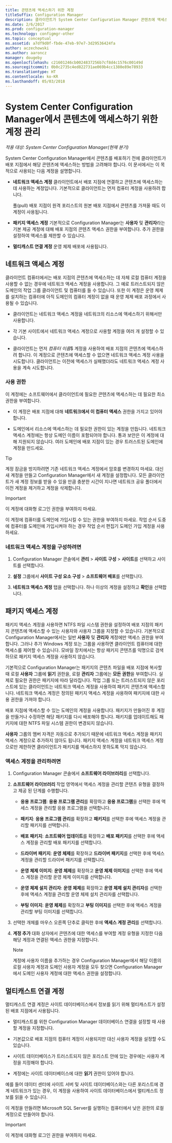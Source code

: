 ```yaml
---
title: 콘텐츠에 액세스하기 위한 계정
titleSuffix: Configuration Manager
description: 클라이언트가 System Center Configuration Manager 콘텐츠에 액세스하는 계정에 대해 알아봅니다.
ms.date: 2/6/2017
ms.prod: configuration-manager
ms.technology: configmgr-other
ms.topic: conceptual
ms.assetid: a7df9d0f-fbde-47eb-97e7-3d29536424fa
author: aczechowski
ms.author: aaroncz
manager: dougeby
ms.openlocfilehash: c21601246cb0024837256b7cf8d4c1576c00149d
ms.sourcegitcommit: 0b0c2735c4ed822731ae069b4cc1380e89e78933
ms.translationtype: HT
ms.contentlocale: ko-KR
ms.lasthandoff: 05/03/2018
---
```

# <a name="manage-accounts-to-access-content-in-system-center-configuration-manager"></a>System Center Configuration Manager에서 콘텐츠에 액세스하기 위한 계정 관리

*적용 대상: System Center Configuration Manager(현재 분기)*

System Center Configuration Manager에서 콘텐츠를 배포하기 전에 클라이언트가 배포 지점에서 해당 콘텐츠에 액세스하는 방법을 고려해야 합니다. 이 문서에서는 이 목적으로 사용되는 다음 계정을 설명합니다.

-   **네트워크 액세스 계정** 클라이언트에서 배포 지점에 연결하고 콘텐츠에 액세스하는 데 사용하는 계정입니다. 기본적으로 클라이언트는 먼저 컴퓨터 계정을 사용하려 합니다.

     풀(pull) 배포 지점이 원격 포리스트의 원본 배포 지점에서 콘텐츠를 가져올 때도 이 계정이 사용됩니다.  

-   **패키지 액세스 계정** 기본적으로 Configuration Manager는 **사용자** 및 **관리자**라는 기본 제공 계정에 대해 배포 지점의 콘텐츠 액세스 권한을 부여합니다. 추가 권한을 설정하여 액세스를 제한할 수 있습니다.  

-   **멀티캐스트 연결 계정** 운영 체제 배포에 사용됩니다.  

##  <a name="bkmk_NAA"></a> 네트워크 액세스 계정  
 클라이언트 컴퓨터에서는 배포 지점의 콘텐츠에 액세스하는 데 자체 로컬 컴퓨터 계정을 사용할 수 없는 경우에 네트워크 액세스 계정을 사용합니다. 그 예로 트러스트되지 않은 도메인의 작업 그룹 클라이언트 및 컴퓨터를 들 수 있습니다. 또한 이 계정은 운영 체제를 설치하는 컴퓨터에 아직 도메인의 컴퓨터 계정이 없을 때 운영 체제 배포 과정에서 사용될 수 있습니다.  

-   클라이언트는 네트워크 액세스 계정을 네트워크의 리소스에 액세스하기 위해서만 사용합니다.  

-   각 기본 사이트에서 네트워크 액세스 계정으로 사용할 계정을 여러 개 설정할 수 있습니다.  

-   클라이언트는 먼저 *컴퓨터 이름*$ 계정을 사용하여 배포 지점의 콘텐츠에 액세스하려 합니다. 이 계정으로 콘텐츠에 액세스할 수 없으면 네트워크 액세스 계정 사용을 시도합니다. 클라이언트는 이전에 액세스가 실패했더라도 네트워크 액세스 계정 사용을 계속 시도합니다.  

### <a name="permissions"></a>사용 권한
이 계정에는 소프트웨어에서 클라이언트에 필요한 콘텐츠에 액세스하는 데 필요한 최소 권한을 부여합니다.  

-   이 계정은 배포 지점에 대해 **네트워크에서 이 컴퓨터 액세스** 권한을 가지고 있어야 합니다.  

-   도메인에서 리소스에 액세스하는 데 필요한 권한이 있는 계정을 만듭니다. 네트워크 액세스 계정에는 항상 도메인 이름이 포함되어야 합니다. 통과 보안은 이 계정에 대해 지원되지 않습니다. 여러 도메인에 배포 지점이 있는 경우 트러스트된 도메인에 계정을 만드세요.  

> [!TIP]  
>  계정 잠금을 방지하려면 기존 네트워크 액세스 계정에서 암호를 변경하지 마세요. 대신 새 계정을 만들고 Configuration Manager에서 새 계정을 설정합니다. 모든 클라이언트가 새 계정 정보를 받을 수 있을 만큼 충분한 시간이 지나면 네트워크 공유 폴더에서 이전 계정을 제거하고 계정을 삭제합니다.  

> [!IMPORTANT]  
>  이 계정에 대화형 로그인 권한을 부여하지 마세요.  
>   
>  이 계정에 컴퓨터를 도메인에 가입시킬 수 있는 권한을 부여하지 마세요. 작업 순서 도중에 컴퓨터를 도메인에 가입시켜야 하는 경우 작업 순서 편집기 도메인 가입 계정을 사용하세요.  

### <a name="to-configure-the-network-access-account"></a>네트워크 액세스 계정을 구성하려면  

1.  Configuration Manager 콘솔에서 **관리** >   **사이트 구성** >  **사이트**를 선택하고 사이트를 선택합니다.  

2.  **설정** 그룹에서 **사이트 구성 요소 구성** > **소프트웨어 배포**를 선택합니다.  

3.  **네트워크 액세스 계정** 탭을 선택합니다. 하나 이상의 계정을 설정하고 **확인**을 선택합니다.  

##  <a name="bkmk_Paa"></a> 패키지 액세스 계정  
 패키지 액세스 계정을 사용하면 NTFS 파일 시스템 권한을 설정하여 배포 지점의 패키지 콘텐츠에 액세스할 수 있는 사용자와 사용자 그룹을 지정할 수 있습니다. 기본적으로 Configuration Manager에서는 일반 **사용자** 및 **관리자** 계정에만 액세스 권한을 부여합니다. 그러나 추가 Windows 계정 또는 그룹을 사용하면 클라이언트 컴퓨터에 대한 액세스를 제어할 수 있습니다. 모바일 장치에서는 항상 패키지 콘텐츠를 익명으로 검색하므로 패키지 액세스 계정을 사용하지 않습니다.  

 기본적으로 Configuration Manager는 패키지의 콘텐츠 파일을 배포 지점에 복사할 때 로컬 **사용자** 그룹에 **읽기** 권한을, 로컬 **관리자** 그룹에는 **모든 권한**을 부여합니다. 실제로 필요한 권한은 패키지에 따라 달라집니다. 작업 그룹 또는 트러스트되지 않은 포리스트에 있는 클라이언트는 네트워크 액세스 계정을 사용하여 패키지 콘텐츠에 액세스합니다. 네트워크 액세스 계정은 정의된 패키지 액세스 계정을 사용하여 패키지에 대한 사용 권한을 가져야 합니다.  

 배포 지점에 액세스할 수 있는 도메인의 계정을 사용합니다. 패키지가 만들어진 후 계정을 만들거나 수정하면 해당 패키지를 다시 배포해야 합니다. 패키지를 업데이트해도 패키지에 대한 NTFS 파일 시스템 권한이 변경되지 않습니다.  

 **사용자** 그룹의 멤버 자격은 자동으로 추가되기 때문에 네트워크 액세스 계정을 패키지 액세스 계정으로 추가하지 않아도 됩니다. 패키지 액세스 계정을 네트워크 액세스 계정으로만 제한하면 클라이언트가 패키지를 액세스하지 못하도록 막지 않습니다.  

### <a name="to-manage-access-accounts"></a>액세스 계정을 관리하려면  

1.  Configuration Manager 콘솔에서 **소프트웨어 라이브러리**를 선택합니다.  

2.  **소프트웨어 라이브러리** 작업 영역에서 액세스 계정을 관리할 콘텐츠 유형을 결정하고 제공 된 단계를 수행합니다.  

    -   **응용 프로그램**: **응용 프로그램 관리**를 확장하고 **응용 프로그램**을 선택한 후에 액세스 계정을 관리할 응용 프로그램을 선택합니다.  

    -   **패키지**: **응용 프로그램 관리**를 확장하고 **패키지**를 선택한 후에 액세스 계정을 관리할 패키지를 선택합니다.  

    -   **배포 패키지**: **소프트웨어 업데이트**를 확장하고 **배포 패키지**를 선택한 후에 액세스 계정을 관리할 배포 패키지를 선택합니다.  

    -   **드라이버 패키지**: **운영 체제**를 확장하고 **드라이버 패키지**를 선택한 후에 액세스 계정을 관리할 드라이버 패키지를 선택합니다.  

    -   **운영 체제 이미지**: **운영 체제**를 확장하고 **운영 체제 이미지**를 선택한 후에 액세스 계정을 관리할 운영 체제 이미지를 선택합니다.  

    -   **운영 체제 설치 관리자**: **운영 체제**를 확장하고 **운영 체제 설치 관리자**를 선택한 후에 액세스 계정을 관리할 운영 체제 설치 관리자를 선택합니다.  

    -   **부팅 이미지**: **운영 체제**를 확장하고 **부팅 이미지**를 선택한 후에 액세스 계정을 관리할 부팅 이미지를 선택합니다.  

3.  선택한 개체를 마우스 오른쪽 단추로 클릭한 후에 **액세스 계정 관리**를 선택합니다.  

4.  **계정 추가** 대화 상자에서 콘텐츠에 대한 액세스를 부여할 계정 유형을 지정한 다음 해당 계정과 연결된 액세스 권한을 지정합니다.  

    > [!NOTE]  
    >  계정에 사용자 이름을 추가하는 경우 Configuration Manager에서 해당 이름의 로컬 사용자 계정과 도메인 사용자 계정을 모두 찾으면 Configuration Manager에서 도메인 사용자 계정에 대한 액세스 권한을 설정합니다.  

##  <a name="bkmk_multi"></a> 멀티캐스트 연결 계정  
 멀티캐스트 연결 계정은 사이트 데이터베이스에서 정보를 읽기 위해 멀티캐스트가 설정된 배포 지점에서 사용됩니다.  

-   멀티캐스트를 위한 Configuration Manager 데이터베이스 연결을 설정할 때 사용할 계정을 지정합니다.  

-   기본값으로 배포 지점의 컴퓨터 계정이 사용되지만 대신 사용자 계정을 설정할 수도 있습니다.  

-   사이트 데이터베이스가 트러스트되지 않은 포리스트 안에 있는 경우에는 사용자 계정을 지정해야 합니다.  

-   계정에는 사이트 데이터베이스에 대한 **읽기** 권한이 있어야 합니다.  

예를 들어 데이터 센터에 사이트 서버 및 사이트 데이터베이스와는 다른 포리스트에 경계 네트워크가 있는 경우, 이 계정을 사용하여 사이트 데이터베이스에서 멀티캐스트 정보를 읽을 수 있습니다.

이 계정을 만들려면 Microsoft SQL Server를 실행하는 컴퓨터에서 낮은 권한의 로컬 계정으로 만들어야 합니다.  

> [!IMPORTANT]  
>  이 계정에 대화형 로그인 권한을 부여하지 마세요.  
